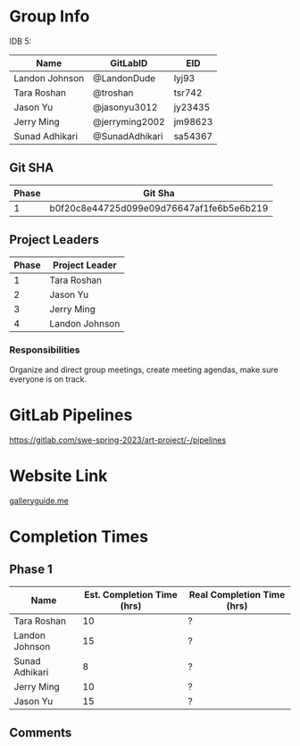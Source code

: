 # Group Info
IDB 5:

| Name             | GitLabID         | EID     |
| ---------------- | ---------------- | ------- |
| Landon Johnson   | @LandonDude      | lyj93   |
| Tara Roshan      | @troshan         | tsr742  |
| Jason Yu         | @jasonyu3012     | jy23435 |
| Jerry Ming       | @jerryming2002   | jm98623 |
| Sunad Adhikari   | @SunadAdhikari   | sa54367 |


## Git SHA

| Phase | Git Sha                                  |
| ----- | ---------------------------------------- |
| 1     | b0f20c8e44725d099e09d76647af1fe6b5e6b219 |

## Project Leaders

| Phase | Project Leader   |
| ----- | ---------------- |
| 1     | Tara Roshan      |
| 2     | Jason Yu         |
| 3     | Jerry Ming       |
| 4     | Landon Johnson   |

### Responsibilities

Organize and direct group meetings, create meeting agendas, make sure everyone is on track.

# GitLab Pipelines

https://gitlab.com/swe-spring-2023/art-project/-/pipelines

# Website Link
[galleryguide.me](http://galleryguide.me)

# Completion Times
## Phase 1

| Name             | Est. Completion Time (hrs) | Real Completion Time (hrs) |
| ---------------- | -------------------------- | -------------------------- |
| Tara Roshan      | 10                         | ?                          |
| Landon Johnson   | 15                         | ?                          | 
| Sunad Adhikari   | 8                          | ?                          | 
| Jerry Ming       | 10                         | ?                          | 
| Jason Yu         | 15                         | ?                          |

## Comments


